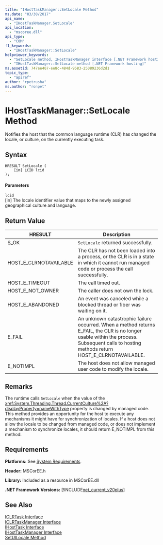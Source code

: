```yaml
---
title: "IHostTaskManager::SetLocale Method"
ms.date: "03/30/2017"
api_name: 
  - "IHostTaskManager.SetLocale"
api_location: 
  - "mscoree.dll"
api_type: 
  - "COM"
f1_keywords: 
  - "IHostTaskManager::SetLocale"
helpviewer_keywords: 
  - "SetLocale method, IHostTaskManager interface [.NET Framework hosting]"
  - "IHostTaskManager::SetLocale method [.NET Framework hosting]"
ms.assetid: 747ee407-ee8c-484d-9583-25089236d2d1
topic_type: 
  - "apiref"
author: "rpetrusha"
ms.author: "ronpet"
---
```

# IHostTaskManager::SetLocale Method
Notifies the host that the common language runtime (CLR) has changed the locale, or culture, on the currently executing task.  

## Syntax  

```  
HRESULT SetLocale (  
    [in] LCID lcid  
);  
```  

#### Parameters  
 `lcid`  
 [in] The locale identifier value that maps to the newly assigned geographical culture and language.  

## Return Value  


|HRESULT|Description|  
|-------------|-----------------|  
|S_OK|`SetLocale` returned successfully.|  
|HOST_E_CLRNOTAVAILABLE|The CLR has not been loaded into a process, or the CLR is in a state in which it cannot run managed code or process the call successfully.|  
|HOST_E_TIMEOUT|The call timed out.|  
|HOST_E_NOT_OWNER|The caller does not own the lock.|  
|HOST_E_ABANDONED|An event was canceled while a blocked thread or fiber was waiting on it.|  
|E_FAIL|An unknown catastrophic failure occurred. When a method returns E_FAIL, the CLR is no longer usable within the process. Subsequent calls to hosting methods return HOST_E_CLRNOTAVAILABLE.|  
|E_NOTIMPL|The host does not allow managed user code to modify the locale.|  

## Remarks  
 The runtime calls `SetLocale` when the value of the <xref:System.Threading.Thread.CurrentCulture%2A?displayProperty=nameWithType> property is changed by managed code. This method provides an opportunity for the host to execute any mechanisms it might have for synchronization of locales. If a host does not allow the locale to be changed from managed code, or does not implement a mechanism to synchronize locales, it should return E_NOTIMPL from this method.  

## Requirements  
 **Platforms:** See [System Requirements](../../../../docs/framework/get-started/system-requirements.md).  

 **Header:** MSCorEE.h  

 **Library:** Included as a resource in MSCorEE.dll  

 **.NET Framework Versions:** [!INCLUDE[net_current_v20plus](../../../../includes/net-current-v20plus-md.md)]  

## See Also  
 [ICLRTask Interface](../../../../docs/framework/unmanaged-api/hosting/iclrtask-interface.md)  
 [ICLRTaskManager Interface](../../../../docs/framework/unmanaged-api/hosting/iclrtaskmanager-interface.md)  
 [IHostTask Interface](../../../../docs/framework/unmanaged-api/hosting/ihosttask-interface.md)  
 [IHostTaskManager Interface](../../../../docs/framework/unmanaged-api/hosting/ihosttaskmanager-interface.md)  
 [SetUILocale Method](../../../../docs/framework/unmanaged-api/hosting/ihosttaskmanager-setuilocale-method.md)
